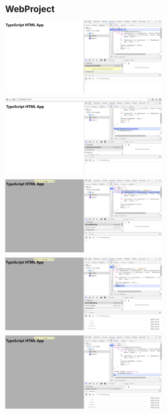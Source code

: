# WebProject

![](https://github.com/Azuresongcts/WebProject/blob/master/PrintScreen/1.png)

![](https://github.com/Azuresongcts/WebProject/blob/master/PrintScreen/2.png)

![](https://github.com/Azuresongcts/WebProject/blob/master/PrintScreen/%E5%BE%AE%E4%BF%A1%E6%88%AA%E5%9B%BE_20160927092510.png)

![](https://github.com/Azuresongcts/WebProject/blob/master/PrintScreen/%E5%BE%AE%E4%BF%A1%E6%88%AA%E5%9B%BE_20160927092637.png)

![](https://github.com/Azuresongcts/WebProject/blob/master/PrintScreen/%E5%BE%AE%E4%BF%A1%E6%88%AA%E5%9B%BE_20160927092935.png)
